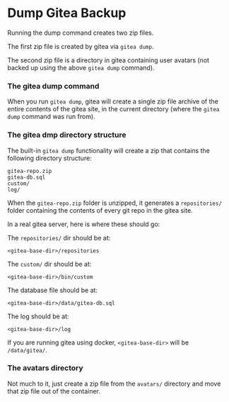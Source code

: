 # Dump Gitea Backup

Running the dump command creates two zip files.

The first zip file is created by gitea via `gitea dump`.

The second zip file is a directory in gitea containing user avatars 
(not backed up using the above `gitea dump` command).

### The gitea dump command

When you run `gitea dump`, gitea will create a single zip file archive
of the entire contents of the gitea site, in the current directory 
(where the `gitea dump` command was run from).

### The gitea dmp directory structure

The built-in `gitea dump` functionality will create a zip
that contains the following directory structure:

```
gitea-repo.zip
gitea-db.sql
custom/
log/
```

When the `gitea-repo.zip` folder is unzipped, it generates a `repositories/` folder
containing the contents of every git repo in the gitea site.

In a real gitea server, here is where these should go:

The `repositories/` dir should be at:

```
<gitea-base-dir>/repositories
```

The `custom/` dir should be at:

```
<gitea-base-dir>/bin/custom
```

The database file should be at:

```
<gitea-base-dir>/data/gitea-db.sql
```

The log should be at:

```
<gitea-base-dir>/log
```

If you are running gitea using docker,
`<gitea-base-dir>` will be `/data/gitea/`.

### The avatars directory

Not much to it, just create a zip file from the 
`avatars/` directory and move that zip file 
out of the container.


